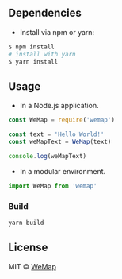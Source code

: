 ## Dependencies

- Install via npm or yarn:

```bash
$ npm install
# install with yarn
$ yarn install
```

## Usage

- In a Node.js application.

```js
const WeMap = require('wemap')

const text = 'Hello World!'
const weMapText = WeMap(text)

console.log(weMapText)

```

- In a modular environment.

```js
import WeMap from 'wemap'
```

### Build

```bash
yarn build

```

## License
MIT © [WeMap](https://wemap.asia)

